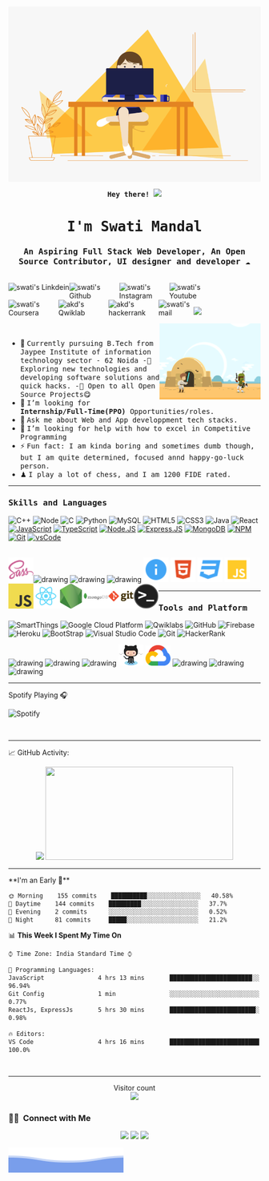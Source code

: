 <img align="center" width="1100" height = "350" src="git.gif">
<p align="center"><samp><b> Hey there! <img src="https://github.com/himanshusharma89/himanshusharma89/blob/master/Hi.gif" width="25px"> </b></samp></p>
<p align="center"><h1 align="center"><samp> I'm Swati Mandal</samp></h1></p>


<p align="center">
  
  
  
  
  <h3 align="center"><samp> An Aspiring Full Stack Web Developer, An Open Source Contributor, UI designer and developer ☁</samp></h4></p>
   

<br>

<a href="www.linkedin.com/in/the-rebellious-ana">
  <img align="left" alt="swati's Linkdein" align= width="100px" src="https://img.shields.io/badge/Linkedin-0A66C2?style=for-the-badge&logo=Linkedin&logoColor=white" />
</a>
<a href="https://github.com/19101019">
  <img align="left" alt="swati's Github" width="100px" src="https://img.shields.io/badge/Github-181717?style=for-the-badge&logo=Github&logoColor=white" />
</a>
<a href="https://www.instagram.com/ana_nasty987/">
  <img align="left" alt="swati's Instagram" width="100px" src="https://img.shields.io/badge/Instagram-E4405F?style=for-the-badge&logo=instagram&logoColor=white" />
</a>
<a href="#">
  <img align="left" alt="swati's Youtube" width="100px" src="https://img.shields.io/badge/YouTube-FF0000?style=for-the-badge&logo=YouTube&logoColor=white" />
</a>
<a href="https://www.coursera.org/user/fdfcd6d8c4aacee56c0ce4f62fd137a6">
  <img align="left" alt="swati's Coursera" width="100px" src="https://img.shields.io/badge/Coursera-0056D2?style=for-the-badge&logo=Coursera&logoColor=white" />
</a>
<a href="https://www.qwiklabs.com/public_profiles/d9014880-0e88-42ad-abee-5e6e5e380de5">
  <img align="left" alt="akd's Qwiklab" width="100px" src="https://img.shields.io/badge/Qwiklabs-F5CD0E?style=for-the-badge&logo=Qwiklabs&logoColor=black" />
</a>

<a href="https://www.hackerrank.com/h19101019">
  <img align="left" alt="akd's hackerrank" width="100px" src="https://img.shields.io/badge/HackerRank-2EC866?style=for-the-badge&logo=HackerRank&logoColor=black" />
</a>
<a href="mailto:swatimandal01@gmail.com">
  <img align="left" alt="swati's mail" width="70px" src="https://img.shields.io/badge/Gmail-EA4335?style=for-the-badge&logo=Gmail&logoColor=white" />
</a>

  
  
  
  <br><br>
![](https://github.com/amandewatnitrr/amandewatnitrr/blob/main/header_.png)


  

<div>
<img align="right" src="https://github.com/amandewatnitrr/amandewatnitrr/blob/main/terminal.gif" width="40%"/>
  <br>

- 👷 <samp>Currently pursuing B.Tech from Jaypee Institute of information technology sector - 62 Noida
 -🤔 <samp>Exploring new technologies and developing software solutions and quick hacks. 
 -🌱 <samp>Open to all Open Source Projects😋  
- 💼 <samp>I’m looking for **Internship/Full-Time(PPO)** Opportunities/roles.
- 💬 <samp>Ask me about Web and App developpment tech stacks.
- 🤔 <samp>I’m looking for help with how to excel in Competitive Programming
- ⚡ <samp>Fun fact: I am kinda boring and sometimes dumb though, but I am quite determined, focused annd happy-go-luck person.
- ♟ <samp>I play a lot of chess, and I am 1200 FIDE rated.
</div>


<hr>
<h3><b><samp>Skills and Languages</samp></b></h3>

![C++](https://img.shields.io/badge/C++-00599C?style=flat-square&logo=c%2B%2B&logoColor=white)
![Node](https://img.shields.io/badge/Node-013243?style=flat-square&logo=Node&logoColor=white)
![C](https://img.shields.io/badge/C-27338e?style=flat-square&logo=c&logoColor=white)
![Python](https://img.shields.io/badge/Python-3776AB?style=flat-square&logo=Python&logoColor=white)
![MySQL](https://img.shields.io/badge/MySQL-4479A1?style=flat-square&logo=MySQL&logoColor=white)
![HTML5](https://img.shields.io/badge/HTML5-E34F26?style=flat-square&logo=HTML5&logoColor=white)
![CSS3](https://img.shields.io/badge/CSS3-1572B6?style=flat-square&logo=CSS3&logoColor=white)
![Java](https://img.shields.io/badge/Java-013243?style=flat-square&logo=Java&logoColor=white)
![React](https://img.shields.io/badge/React-013243?style=flat-square&logo=React&logoColor=white)<br>
[![JavaScript](https://img.shields.io/badge/JavaScript-F7DF1E?style=for-the-badge&logo=javascript&logoColor=black)]()
[![TypeScript](https://img.shields.io/badge/TypeScript-007ACC?style=for-the-badge&logo=typescript&logoColor=white)]()
[![Node.JS](https://img.shields.io/badge/Node.js-43853D?style=for-the-badge&logo=node.js&logoColor=white)]()
[![Express.JS](https://img.shields.io/badge/Express.JS-000000?style=for-the-badge&logo=express&logoColor=white)]()
[![MongoDB](https://img.shields.io/badge/MongoDB-4EA94B?style=for-the-badge&logo=mongodb&logoColor=white)]()
[![NPM](https://img.shields.io/badge/NPM-CB3837?style=for-the-badge&logo=npm&logoColor=white)]()
[![Git](https://img.shields.io/badge/Git-F05032?style=for-the-badge&logo=git&logoColor=white)]()
[![vsCode](https://img.shields.io/badge/vsCode-0078D4?style=for-the-badge&logo=visual%20studio%20code&logoColor=white)]()
<br><br>

<span>
<img src="https://github.com/amandewatnitrr/amandewatnitrr/blob/main/imgs/c.svg" alt="drawing" width="50"/>
<img src="https://github.com/amandewatnitrr/amandewatnitrr/blob/main/imgs/python-5.svg" alt="drawing" width="50"/>
<img src="https://github.com/amandewatnitrr/amandewatnitrr/blob/main/imgs/mysql-6.svg" alt="drawing" width="50"/>
<img src="https://github.com/amandewatnitrr/amandewatnitrr/blob/main/imgs/readme.svg" alt="drawing" width="50"/>
<img src="https://github.com/amandewatnitrr/amandewatnitrr/blob/main/imgs/html.svg" alt="drawing" width="50"/>
<img src="https://github.com/amandewatnitrr/amandewatnitrr/blob/main/imgs/css.svg" alt="drawing" width="50"/>
<img src="https://github.com/amandewatnitrr/amandewatnitrr/blob/main/imgs/javascript.svg" alt="drawing" width="50"/>

<img align="left" alt="Sass" width="50px" src="https://raw.githubusercontent.com/github/explore/80688e429a7d4ef2fca1e82350fe8e3517d3494d/topics/sass/sass.png" />
<img align="left" alt="JavaScript" width="50px" src="https://raw.githubusercontent.com/github/explore/80688e429a7d4ef2fca1e82350fe8e3517d3494d/topics/javascript/javascript.png" />
<img align="left" alt="React" width="50px" src="https://raw.githubusercontent.com/github/explore/80688e429a7d4ef2fca1e82350fe8e3517d3494d/topics/react/react.png" />
<img align="left" alt="Node.js" width="50px" src="https://raw.githubusercontent.com/github/explore/80688e429a7d4ef2fca1e82350fe8e3517d3494d/topics/nodejs/nodejs.png" />
<img align="left" alt="MongoDB" width="50px" src="https://raw.githubusercontent.com/github/explore/80688e429a7d4ef2fca1e82350fe8e3517d3494d/topics/mongodb/mongodb.png" />
<img align="left" alt="Git" width="50px" src="https://raw.githubusercontent.com/github/explore/80688e429a7d4ef2fca1e82350fe8e3517d3494d/topics/git/git.png" />
<img align="left" alt="Terminal" width="50px" src="https://raw.githubusercontent.com/github/explore/80688e429a7d4ef2fca1e82350fe8e3517d3494d/topics/terminal/terminal.png" />
  </span>
<hr>
<h3><b><samp>Tools and Platform</samp></b></h3>

![SmartThings](https://img.shields.io/badge/SmartThings-777BB4?style=flat-square&logo=SmartThings&logoColor=white)
![Google Cloud Platform](https://img.shields.io/badge/Google_Cloud-4285F4?style=flat-square&logo=google-cloud&logoColor=white)
![Qwiklabs](https://img.shields.io/badge/Qwiklabs-F5CD0E?style=flat-square&logo=Qwiklabs&logoColor=800000)
![GitHub](https://img.shields.io/badge/GitHub-181717?style=flat-square&logo=github)
![Firebase](https://img.shields.io/badge/Firebase-ffcb2c?style=flat-square&logo=Firebase&logoColor=DD1100)
![Heroku](https://img.shields.io/badge/Heroku-430098?style=flat-square&logo=Heroku&logoColor=white)
![BootStrap](https://img.shields.io/badge/Bootstrap-7952B3?style=flat-square&logo=bootstrap&logoColor=white)
![Visual Studio Code](https://img.shields.io/badge/Visual_Studio_Code-007ACC?style=flat-square&logo=Visual-Studio-Code&logoColor=white)
![Git](https://img.shields.io/badge/Git-F05032?style=flat-square&logo=Git&logoColor=white)
![HackerRank](https://img.shields.io/badge/HackerRank-107C10?style=flat-square&logo=HackerRank&logoColor=black)

  
<span>
<img src="https://github.com/amandewatnitrr/amandewatnitrr/blob/main/imgs/bootstrap-5-1.svg" alt="drawing" width="50"/>
<img src="https://github.com/amandewatnitrr/amandewatnitrr/blob/main/imgs/firebase-1.svg" alt="drawing" width="30"/>
<img src="https://github.com/amandewatnitrr/amandewatnitrr/blob/main/imgs/git-icon.svg" alt="drawing" width="40"/>
<img src="https://github.com/amandewatnitrr/amandewatnitrr/blob/main/imgs/Octocat.png" alt="drawing" width="50"/>
<img src="https://github.com/amandewatnitrr/amandewatnitrr/blob/main/imgs/google-cloud-1.svg" alt="drawing" width="50"/>
<img src="https://github.com/amandewatnitrr/amandewatnitrr/blob/main/imgs/hackerrank.svg" alt="drawing" width="50"/>
<img src="https://github.com/amandewatnitrr/amandewatnitrr/blob/main/imgs/visual-studio-code.svg" alt="drawing" width="40"/>
<img src="https://github.com/amandewatnitrr/amandewatnitrr/blob/main/imgs/heroku-4.svg" alt="drawing" width="40"/>
</span>
<hr> 

   Spotify Playing 🎧

![Spotify](https://novatorem.vercel.app/api/spotify)

<br/>
 
  
<hr>

 📈 GitHub Activity:
  <p align="center"> <img height="170px"  src="https://github-readme-stats.vercel.app/api?username=anastasia-go&show_icons=true&theme=radical" />
  <img height="186px" width='375px' src="https://github-readme-stats.vercel.app/api/top-langs/?username=anastasia-go&layout=compact&theme=radical" />


</p><hr>
**I'm an Early 🐤** 

```text
🌞 Morning    155 commits    ██████████░░░░░░░░░░░░░░░   40.58% 
🌆 Daytime    144 commits    █████████░░░░░░░░░░░░░░░░   37.7% 
🌃 Evening    2 commits      ░░░░░░░░░░░░░░░░░░░░░░░░░   0.52% 
🌙 Night      81 commits     █████░░░░░░░░░░░░░░░░░░░░   21.2%

```


📊 **This Week I Spent My Time On** 

```text
⌚︎ Time Zone: India Standard Time ⌚︎

💬 Programming Languages: 
JavaScript               4 hrs 13 mins       ███████████████████████░░   96.94% 
Git Config               1 min               ░░░░░░░░░░░░░░░░░░░░░░░░░   0.77% 
ReactJs, ExpressJs       5 hrs 30 mins       ████████████████████████░ 0.98%

🔥 Editors: 
VS Code                  4 hrs 16 mins       █████████████████████████   100.0%

```


 
<!--END_SECTION:waka-->
<br>  

<hr>
<p align="center"> 
  Visitor count<br>
  <img src="https://profile-counter.glitch.me/amandewatnitrr/count.svg" />
</p>
  
  ### 🤝🏻 &nbsp;Connect with Me

<p align="center">
<a href="#"><img src="https://img.shields.io/badge/-swatimandal.com-3423A6?style=flat&logo=Google-Chrome&logoColor=white"/></a>
<a href="www.linkedin.com/in/the-rebellious-ana"><img src="https://img.shields.io/badge/-Swati%20Mandal-0077B5?style=flat&logo=Linkedin&logoColor=white"/></a>
<a href="mailto:swatimandal01@gmail.com"><img src="https://img.shields.io/badge/-swatimandal01@gmail.com-D14836?style=flat&logo=Gmail&logoColor=white"/></a>
</p>
  
![](https://github.com/amandewatnitrr/amandewatnitrr/blob/main/imgs/bottom_header.svg)

